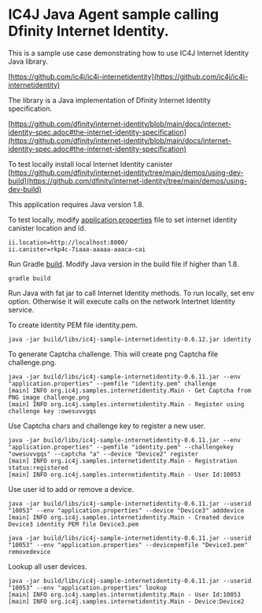 # IC4J Java Agent sample calling Dfinity Internet Identity.

This is a sample use case demonstrating how to use IC4J Internet Identity Java library.

[https://github.com/ic4j/ic4j-internetidentity](https://github.com/ic4j/ic4j-internetidentity)

The library is a Java implementation of Dfinity Internet Identity specification.

[https://github.com/dfinity/internet-identity/blob/main/docs/internet-identity-spec.adoc#the-internet-identity-specification](https://github.com/dfinity/internet-identity/blob/main/docs/internet-identity-spec.adoc#the-internet-identity-specification)

To test locally install local Internet Identity canister [https://github.com/dfinity/internet-identity/tree/main/demos/using-dev-build](https://github.com/dfinity/internet-identity/tree/main/demos/using-dev-build)

This application requires Java version 1.8.

To test locally, modify [application.properties](application.properties) file to set internet identity canister location and id.

```
ii.location=http://localhost:8000/
ii.canister=rkp4c-7iaaa-aaaaa-aaaca-cai
```

Run Gradle [build](build.gradle). Modify Java version in the build file if higher than 1.8.

```
gradle build
```

Run Java with fat jar to call Internet Identity methods. To run locally, set env option. Otherwise it will execute calls on the network Intertnet Identity service.

To create Identity PEM file identity.pem.
```
java -jar build/libs/ic4j-sample-internetidentity-0.6.12.jar identity
```

To generate Captcha challenge. This will create png Captcha file challenge.png.

```
java -jar build/libs/ic4j-sample-internetidentity-0.6.11.jar --env "application.properties" --pemfile "identity.pem" challenge
[main] INFO org.ic4j.samples.internetidentity.Main - Get Captcha from PNG image challenge.png
[main] INFO org.ic4j.samples.internetidentity.Main - Register using challenge key :owesuvvgqs
```

Use Captcha chars and challenge key to register a new user.

```
java -jar build/libs/ic4j-sample-internetidentity-0.6.11.jar --env "application.properties" --pemfile "identity.pem" --challengekey "owesuvvgqs" --captcha "a" --device "Device2" register
[main] INFO org.ic4j.samples.internetidentity.Main - Registration status:registered
[main] INFO org.ic4j.samples.internetidentity.Main - User Id:10053
```

Use user id to add or remove a device.

```
java -jar build/libs/ic4j-sample-internetidentity-0.6.11.jar --userid "10053" --env "application.properties" --device "Device3" adddevice
[main] INFO org.ic4j.samples.internetidentity.Main - Created device Device3 identity PEM file Device3.pem
```

```
java -jar build/libs/ic4j-sample-internetidentity-0.6.11.jar --userid "10053" --env "application.properties" --devicepemfile "Device3.pem" removedevice
```

Lookup all user devices.

```
java -jar build/libs/ic4j-sample-internetidentity-0.6.11.jar --userid "10053" --env "application.properties" lookup
[main] INFO org.ic4j.samples.internetidentity.Main - User Id:10053
[main] INFO org.ic4j.samples.internetidentity.Main - Device:Device2
```

